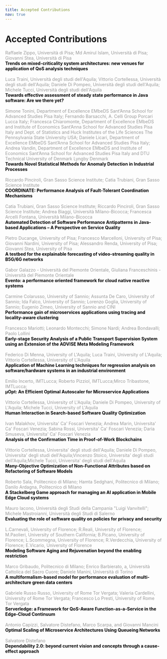 ```yaml
---
title: Accepted Contributions
nav: true
---
```


# Accepted Contributions

<span style="color:#999999">Raffaele Zippo, Università di Pisa; Md Amirul Islam, Università di Pisa; Giovanni Stea, Università di Pisa</span>
<br/>
<span style="color:black">__Trends on mixed-criticality system architectures: new venues for application of QoS analysis techniques__</span>
<br/>
<br/>
<span style="color:#999999">Luca Traini, Università degli studi dell'Aquila; Vittorio Cortellessa, Università degli studi dell'Aquila; Daniele Di Pompeo, Università degli studi dell'Aquila; Michele Tucci, Università degli studi dell'Aquila</span>
<br/>
<span style="color:black">__Towards effective assessment of steady state performance in Java software: Are we there yet?__</span>
<br/>
<br/>
<span style="color:#999999">Simone Tonini, Department of Excellence EMbeDS Sant’Anna School for Advanced Studies Pisa Italy; Fernando Barsacchi, A. Celli Group Porcari Lucca Italy; Francesca Chiaromonte, Department of Excellence EMbeDS and Institute of Economics Sant’Anna School for Advanced Studies Pisa Italy and Dept. of Statistics and Huck Institutes of the Life Sciences The Pennsylvania State University USA; Daniele Licari, Department of Excellence EMbeDS Sant’Anna School for Advanced Studies Pisa Italy; Andrea Vandin, Department of Excellence EMbeDS and Institute of Economics Sant’Anna School 
for Advanced Studies Pisa Italy and DTU Technical University of Denmark Lyngby Denmark</span>
<br/>
<span style="color:black">__Towards Novel Statistical Methods for Anomaly Detection in Industrial Processes__</span>
<br/>
<br/>
<span style="color:#999999">Riccardo Pinciroli, Gran Sasso Science Institute; Catia Trubiani, Gran Sasso Science Institute</span>
<br/>
<span style="color:black">__COORDINATE: Performance Analysis of Fault-Tolerant Coordination Mechanisms__</span>
<br/>
<br/>
<span style="color:#999999">Catia Trubiani, Gran Sasso Science Institute; Riccardo Pinciroli, Gran Sasso Science Institute; Andrea Biaggi, Università Milano-Bicocca; Francesca Arcelli Fontana, Università Milano-Bicocca</span>
<br/>
<span style="color:black">__Automated Detection of Software Performance Antipatterns in Java-based Applications – A Perspective on Service Quality__</span>
<br/>
<br/>
<span style="color:#999999">Pietro Ducange, University of Pisa; Francesco Marcelloni, University of Pisa; Giovanni Nardini, University of Pisa; Alessandro Renda, University of Pisa; Giovanni Stea, University of Pisa</span>
<br/>
<span style="color:black">__A testbed for the explainable forecasting of video-streaming quality in B5G/6G networks__</span>
<br/>
<br/>
<span style="color:#999999">Gabor Galazzo - Università del Piemonte Orientale, Giuliana Franceschinis - Università del Piemonte Orientale	</span>
<br/>
<span style="color:black">__Evento: a performance oriented framework for cloud native reactive systems__</span>
<br/>
<br/>
<span style="color:#999999">Carmine Colarusso, University of Sannio; Assunta De Caro, University of Sannio; Ida Falco, University of Sannio; Lorenzo Goglia, University of Sannio; Eugenio Zimeo, University of Sannio and CINI</span>
<br/>
<span style="color:black">__Performance gain of microservices applications using tracing and locality-aware clustering__</span>
<br/>
<br/>
<span style="color:#999999">Francesco Mariotti; Leonardo Montecchi; Simone Nardi; Andrea Bondavalli; Paolo Lollini</span>
<br/>
<span style="color:black">__Early-stage Security Analysis of a Public Transport Supervision System using an Extension of the ADVISE Meta Modeling Framework__</span>
<br/>
<br/>
<span style="color:#999999">Federico Di Menna, University of L'Aquila; Luca Traini, University of L'Aquila; Vittorio Cortellessa, University of L'Aquila</span>
<br/>
<span style="color:black">__Application of Machine Learning techniques for regression analysis on software/hardware systems in an industrial environment__</span>
<br/>
<br/>
<span style="color:#999999">Emilio Incerto, IMTLucca; Roberto Pizziol, IMTLucca;Mirco Tribastone, IMTLucca; </span>
<br/>
<span style="color:black">__&#956;Opt: An Efficient Optimal Autoscaler for Microservice Applications__</span>
<br/>
<br/>
<span style="color:#999999">Vittorio Cortellessa, University of L'Aquila; Daniele Di Pompeo, University of L'Aquila; Michele Tucci, University of L'Aquila</span>
<br/>
<span style="color:black">__Human Interaction in Search-based Software Quality Optimization__</span>
<br/>
<br/>
<span style="color:#999999">Ivan Malakhov, Universita' Ca' Foscari Venezia; Andrea Marin, Universita' Ca' Foscari Venezia; Sabina Rossi, Universita' Ca' Foscari Venezia; Daria Smuseva, Universita' Ca' Foscari Venezia</span>
<br/>
<span style="color:black">__Analysis of the Confirmation Time in Proof-of-Work Blockchains__</span>
<br/>
<br/>
<span style="color:#999999">Vittorio Cortellessa, Universita' degli studi dell'Aquila; Daniele Di Pompeo, Universita' degli studi dell'Aquila;Vincenzo Stoico, Universita' degli studi dell'Aquila;Michele Tucci, Universita' degli studi dell'Aquila</span>
<br/>
<span style="color:black">__Many-Objective Optimization of Non-Functional Attributes based on Refactoring of Software Models__</span>
<br/>
<br/>
<span style="color:#999999">Roberto Sala, Politecnico di Milano; Hamta Sedghani, Politecnico di Milano; Danilo Ardagna, Politecnico di Milano</span>
<br/>
<span style="color:black">__A Stackelberg Game approach for managing an AI application in Mobile Edge Cloud systems__</span>
<br/>
<br/>
<span style="color:#999999">Mauro Iacono, Università degli Studi della Campania "Luigi Vanvitelli"; Michele Mastroianni, Università degli Studi di Salerno</span>
<br/>
<span style="color:black">__Evaluating the role of software quality on policies for privacy and security__</span>
<br/>
<br/>
<span style="color:#999999">L.Carnevali, University of Florence; R.Reali, University of Florence; M.Paolieri, University of Southern California; B.Picano, University of Florence; L.Scommegna, University of Florence; R.Verdecchia, University of Florence; E.Vicario, University of Florence</span>
<br/>
<span style="color:black">__Modeling Software Aging and Rejuvenation beyond the enabling restriction__</span>
<br/>
<br/>
<span style="color:#999999">Marco Gribaudo, Politecnico di Milano; Enrico Barbierato, a, Università Cattolica del Sacro Cuore; Daniele Manini, Università di Torino</span>
<br/>
<span style="color:black">__A multiformalism-based model for performance evaluation of multi-architecture
green data centers__</span>
<br/>
<br/>
<span style="color:#999999">Gabriele Russo Russo, University of Rome Tor Vergata; Valeria Cardellini, University of Rome Tor Vergata; Francesco Lo Presti, University of Rome Tor Vergata</span>
<br/>
<span style="color:black">__Serverledge: a Framework for QoS-Aware Function-as-a-Service in the Edge-Cloud Continuum__</span>
<br/>
<br/>
<span style="color:#999999">Antonio Capizzi, Salvatore Distefano, Marco Scarpa, and Giovanni Mancini</span>
<br/>
<span style="color:black">__Optimal Scaling of Microservice Architectures Using Queueing Networks__</span>
<br/>
<br/>
<span style="color:#999999">Salvatore Distefano</span>
<span style="color:#999999"><br/>
<span style="color:black">__Dependability 2.0: beyond current vision and concepts through a cause-effect approach__</span>
  
